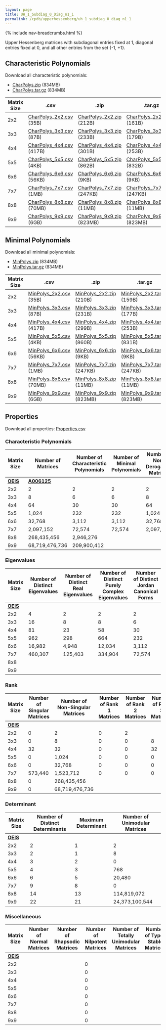 ```yaml
---
layout: page
title: UH_1_Subdiag_0_Diag_n1_1
permalink: /cpdb/upperhessenberg/uh_1_subdiag_0_diag_n1_1
---
```


{% include nav-breadcrumbs.html %}

Upper Hessenberg matrices with subdiagonal entries fixed at 1, diagonal entries fixed at 0, and all other entries from the set {-1, +1}.

## Characteristic Polynomials

Download all characteristic polynomials:
- <a href="http://cpdb.bohemianmatrices.com/UpperHessenberg/UH_1_Subdiag_0_Diag_n1_1/Data/CharPolys.zip">CharPolys.zip</a> (834MB)
- <a href="http://cpdb.bohemianmatrices.com/UpperHessenberg/UH_1_Subdiag_0_Diag_n1_1/Data/CharPolys.tar.gz">CharPolys.tar.gz</a> (834MB)

| Matrix Size | .csv | .zip | .tar.gz |
| --- | --- | --- | --- |
| 2x2 | <a href="http://cpdb.bohemianmatrices.com/UpperHessenberg/UH_1_Subdiag_0_Diag_n1_1/Data/CharPolys_2x2.csv">CharPolys_2x2.csv</a> (35B)| <a href="http://cpdb.bohemianmatrices.com/UpperHessenberg/UH_1_Subdiag_0_Diag_n1_1/Data/CharPolys_2x2.zip">CharPolys_2x2.zip</a> (212B)| <a href="http://cpdb.bohemianmatrices.com/UpperHessenberg/UH_1_Subdiag_0_Diag_n1_1/Data/CharPolys_2x2.tar.gz">CharPolys_2x2.tar.gz</a> (161B) |
| 3x3 | <a href="http://cpdb.bohemianmatrices.com/UpperHessenberg/UH_1_Subdiag_0_Diag_n1_1/Data/CharPolys_3x3.csv">CharPolys_3x3.csv</a> (87B)| <a href="http://cpdb.bohemianmatrices.com/UpperHessenberg/UH_1_Subdiag_0_Diag_n1_1/Data/CharPolys_3x3.zip">CharPolys_3x3.zip</a> (233B)| <a href="http://cpdb.bohemianmatrices.com/UpperHessenberg/UH_1_Subdiag_0_Diag_n1_1/Data/CharPolys_3x3.tar.gz">CharPolys_3x3.tar.gz</a> (179B) |
| 4x4 | <a href="http://cpdb.bohemianmatrices.com/UpperHessenberg/UH_1_Subdiag_0_Diag_n1_1/Data/CharPolys_4x4.csv">CharPolys_4x4.csv</a> (417B)| <a href="http://cpdb.bohemianmatrices.com/UpperHessenberg/UH_1_Subdiag_0_Diag_n1_1/Data/CharPolys_4x4.zip">CharPolys_4x4.zip</a> (301B)| <a href="http://cpdb.bohemianmatrices.com/UpperHessenberg/UH_1_Subdiag_0_Diag_n1_1/Data/CharPolys_4x4.tar.gz">CharPolys_4x4.tar.gz</a> (253B) |
| 5x5 | <a href="http://cpdb.bohemianmatrices.com/UpperHessenberg/UH_1_Subdiag_0_Diag_n1_1/Data/CharPolys_5x5.csv">CharPolys_5x5.csv</a> (4KB)| <a href="http://cpdb.bohemianmatrices.com/UpperHessenberg/UH_1_Subdiag_0_Diag_n1_1/Data/CharPolys_5x5.zip">CharPolys_5x5.zip</a> (862B)| <a href="http://cpdb.bohemianmatrices.com/UpperHessenberg/UH_1_Subdiag_0_Diag_n1_1/Data/CharPolys_5x5.tar.gz">CharPolys_5x5.tar.gz</a> (832B) |
| 6x6 | <a href="http://cpdb.bohemianmatrices.com/UpperHessenberg/UH_1_Subdiag_0_Diag_n1_1/Data/CharPolys_6x6.csv">CharPolys_6x6.csv</a> (56KB)| <a href="http://cpdb.bohemianmatrices.com/UpperHessenberg/UH_1_Subdiag_0_Diag_n1_1/Data/CharPolys_6x6.zip">CharPolys_6x6.zip</a> (9KB)| <a href="http://cpdb.bohemianmatrices.com/UpperHessenberg/UH_1_Subdiag_0_Diag_n1_1/Data/CharPolys_6x6.tar.gz">CharPolys_6x6.tar.gz</a> (9KB) |
| 7x7 | <a href="http://cpdb.bohemianmatrices.com/UpperHessenberg/UH_1_Subdiag_0_Diag_n1_1/Data/CharPolys_7x7.csv">CharPolys_7x7.csv</a> (1MB)| <a href="http://cpdb.bohemianmatrices.com/UpperHessenberg/UH_1_Subdiag_0_Diag_n1_1/Data/CharPolys_7x7.zip">CharPolys_7x7.zip</a> (247KB)| <a href="http://cpdb.bohemianmatrices.com/UpperHessenberg/UH_1_Subdiag_0_Diag_n1_1/Data/CharPolys_7x7.tar.gz">CharPolys_7x7.tar.gz</a> (247KB) |
| 8x8 | <a href="http://cpdb.bohemianmatrices.com/UpperHessenberg/UH_1_Subdiag_0_Diag_n1_1/Data/CharPolys_8x8.csv">CharPolys_8x8.csv</a> (70MB)| <a href="http://cpdb.bohemianmatrices.com/UpperHessenberg/UH_1_Subdiag_0_Diag_n1_1/Data/CharPolys_8x8.zip">CharPolys_8x8.zip</a> (11MB)| <a href="http://cpdb.bohemianmatrices.com/UpperHessenberg/UH_1_Subdiag_0_Diag_n1_1/Data/CharPolys_8x8.tar.gz">CharPolys_8x8.tar.gz</a> (11MB) |
| 9x9 | <a href="http://cpdb.bohemianmatrices.com/UpperHessenberg/UH_1_Subdiag_0_Diag_n1_1/Data/CharPolys_9x9.csv">CharPolys_9x9.csv</a> (6GB)| <a href="http://cpdb.bohemianmatrices.com/UpperHessenberg/UH_1_Subdiag_0_Diag_n1_1/Data/CharPolys_9x9.zip">CharPolys_9x9.zip</a> (823MB)| <a href="http://cpdb.bohemianmatrices.com/UpperHessenberg/UH_1_Subdiag_0_Diag_n1_1/Data/CharPolys_9x9.tar.gz">CharPolys_9x9.tar.gz</a> (823MB) |

## Minimal Polynomials

Download all minimal polynomials:
- <a href="http://cpdb.bohemianmatrices.com/UpperHessenberg/UH_1_Subdiag_0_Diag_n1_1/Data/MinPolys.zip">MinPolys.zip</a> (834MB)
- <a href="http://cpdb.bohemianmatrices.com/UpperHessenberg/UH_1_Subdiag_0_Diag_n1_1/Data/MinPolys.tar.gz">MinPolys.tar.gz</a> (834MB)

| Matrix Size | .csv | .zip | .tar.gz |
| --- | --- | --- | --- |
| 2x2 | <a href="http://cpdb.bohemianmatrices.com/UpperHessenberg/UH_1_Subdiag_0_Diag_n1_1/Data/MinPolys_2x2.csv">MinPolys_2x2.csv</a> (35B)| <a href="http://cpdb.bohemianmatrices.com/UpperHessenberg/UH_1_Subdiag_0_Diag_n1_1/Data/MinPolys_2x2.zip">MinPolys_2x2.zip</a> (210B)| <a href="http://cpdb.bohemianmatrices.com/UpperHessenberg/UH_1_Subdiag_0_Diag_n1_1/Data/MinPolys_2x2.tar.gz">MinPolys_2x2.tar.gz</a> (159B) |
| 3x3 | <a href="http://cpdb.bohemianmatrices.com/UpperHessenberg/UH_1_Subdiag_0_Diag_n1_1/Data/MinPolys_3x3.csv">MinPolys_3x3.csv</a> (87B)| <a href="http://cpdb.bohemianmatrices.com/UpperHessenberg/UH_1_Subdiag_0_Diag_n1_1/Data/MinPolys_3x3.zip">MinPolys_3x3.zip</a> (231B)| <a href="http://cpdb.bohemianmatrices.com/UpperHessenberg/UH_1_Subdiag_0_Diag_n1_1/Data/MinPolys_3x3.tar.gz">MinPolys_3x3.tar.gz</a> (177B) |
| 4x4 | <a href="http://cpdb.bohemianmatrices.com/UpperHessenberg/UH_1_Subdiag_0_Diag_n1_1/Data/MinPolys_4x4.csv">MinPolys_4x4.csv</a> (417B)| <a href="http://cpdb.bohemianmatrices.com/UpperHessenberg/UH_1_Subdiag_0_Diag_n1_1/Data/MinPolys_4x4.zip">MinPolys_4x4.zip</a> (299B)| <a href="http://cpdb.bohemianmatrices.com/UpperHessenberg/UH_1_Subdiag_0_Diag_n1_1/Data/MinPolys_4x4.tar.gz">MinPolys_4x4.tar.gz</a> (253B) |
| 5x5 | <a href="http://cpdb.bohemianmatrices.com/UpperHessenberg/UH_1_Subdiag_0_Diag_n1_1/Data/MinPolys_5x5.csv">MinPolys_5x5.csv</a> (4KB)| <a href="http://cpdb.bohemianmatrices.com/UpperHessenberg/UH_1_Subdiag_0_Diag_n1_1/Data/MinPolys_5x5.zip">MinPolys_5x5.zip</a> (860B)| <a href="http://cpdb.bohemianmatrices.com/UpperHessenberg/UH_1_Subdiag_0_Diag_n1_1/Data/MinPolys_5x5.tar.gz">MinPolys_5x5.tar.gz</a> (831B) |
| 6x6 | <a href="http://cpdb.bohemianmatrices.com/UpperHessenberg/UH_1_Subdiag_0_Diag_n1_1/Data/MinPolys_6x6.csv">MinPolys_6x6.csv</a> (56KB)| <a href="http://cpdb.bohemianmatrices.com/UpperHessenberg/UH_1_Subdiag_0_Diag_n1_1/Data/MinPolys_6x6.zip">MinPolys_6x6.zip</a> (9KB)| <a href="http://cpdb.bohemianmatrices.com/UpperHessenberg/UH_1_Subdiag_0_Diag_n1_1/Data/MinPolys_6x6.tar.gz">MinPolys_6x6.tar.gz</a> (9KB) |
| 7x7 | <a href="http://cpdb.bohemianmatrices.com/UpperHessenberg/UH_1_Subdiag_0_Diag_n1_1/Data/MinPolys_7x7.csv">MinPolys_7x7.csv</a> (1MB)| <a href="http://cpdb.bohemianmatrices.com/UpperHessenberg/UH_1_Subdiag_0_Diag_n1_1/Data/MinPolys_7x7.zip">MinPolys_7x7.zip</a> (247KB)| <a href="http://cpdb.bohemianmatrices.com/UpperHessenberg/UH_1_Subdiag_0_Diag_n1_1/Data/MinPolys_7x7.tar.gz">MinPolys_7x7.tar.gz</a> (247KB) |
| 8x8 | <a href="http://cpdb.bohemianmatrices.com/UpperHessenberg/UH_1_Subdiag_0_Diag_n1_1/Data/MinPolys_8x8.csv">MinPolys_8x8.csv</a> (70MB)| <a href="http://cpdb.bohemianmatrices.com/UpperHessenberg/UH_1_Subdiag_0_Diag_n1_1/Data/MinPolys_8x8.zip">MinPolys_8x8.zip</a> (11MB)| <a href="http://cpdb.bohemianmatrices.com/UpperHessenberg/UH_1_Subdiag_0_Diag_n1_1/Data/MinPolys_8x8.tar.gz">MinPolys_8x8.tar.gz</a> (11MB) |
| 9x9 | <a href="http://cpdb.bohemianmatrices.com/UpperHessenberg/UH_1_Subdiag_0_Diag_n1_1/Data/MinPolys_9x9.csv">MinPolys_9x9.csv</a> (6GB)| <a href="http://cpdb.bohemianmatrices.com/UpperHessenberg/UH_1_Subdiag_0_Diag_n1_1/Data/MinPolys_9x9.zip">MinPolys_9x9.zip</a> (823MB)| <a href="http://cpdb.bohemianmatrices.com/UpperHessenberg/UH_1_Subdiag_0_Diag_n1_1/Data/MinPolys_9x9.tar.gz">MinPolys_9x9.tar.gz</a> (823MB) |



## Properties

Download all properties: <a href="http://cpdb.bohemianmatrices.com/UpperHessenberg/UH_1_Subdiag_0_Diag_n1_1/Properties.csv">Properties.csv</a>

### Characteristic Polynomials

| Matrix Size | Number of Matrices | Number of Characteristic Polynomials | Number of Minimal Polynomials | Number of Non-Derogatory Matrices | Maximum Characteristic Height |
| --- | --- | --- | --- | --- | --- |
| [__OEIS__](https://oeis.org/) | [__A006125__](https://oeis.org/A006125) | | | | |
| 2x2 | 2 | 2 | 2 | 2 | 1 |
| 3x3 | 8 | 6 | 6 | 8 | 2 |
| 4x4 | 64 | 30 | 30 | 64 | 3 |
| 5x5 | 1,024 | 232 | 232 | 1,024 | 5 |
| 6x6 | 32,768 | 3,112 | 3,112 | 32,768 | 9 |
| 7x7 | 2,097,152 | 72,574 | 72,574 | 2,097,152 | 15 |
| 8x8 | 268,435,456 | 2,946,276 | | | 31 |
| 9x9 | 68,719,476,736 | 209,900,412 | | | 57 |

### Eigenvalues

| Matrix Size | Number of Distinct Eigenvalues | Number of Distinct Real Eigenvalues | Number of Distinct Purely Complex Eigenvalues | Number of Distinct Jordan Canonical Forms |
| --- | --- | --- | --- | --- |
| [__OEIS__](https://oeis.org/) | | | | |
| 2x2 | 4 | 2 | 2 | 2 |
| 3x3 | 16 | 8 | 8 | 6 |
| 4x4 | 81 | 23 | 58 | 30 |
| 5x5 | 962 | 298 | 664 | 232 |
| 6x6 | 16,982 | 4,948 | 12,034 | 3,112 |
| 7x7 | 460,307 | 125,403 | 334,904 | 72,574 |
| 8x8 | | | | |
| 9x9 | | | | |

### Rank

| Matrix Size | Number of Singular Matrices | Number of Non-Singular Matrices | Number of Rank 1 Matrices | Number of Rank 2 Matrices | Number of Rank 3 Matrices | Number of Rank 4 Matrices | Number of Rank 5 Matrices | Number of Rank 6 Matrices | Number of Rank 7 Matrices | Number of Rank 8 Matrices | Number of Rank 9 Matrices |
| --- | --- | --- | --- | --- | --- | --- | --- | --- | --- | --- | --- |
| [__OEIS__](https://oeis.org/) | | | | | | | | | | | |
| 2x2 | 0 | 2 | 0 | 2 | | | | | | | |
| 3x3 | 0 | 8 | 0 | 0 | 8 | | | | | | |
| 4x4 | 32 | 32 | 0 | 0 | 32 | 32 | | | | | |
| 5x5 | 0 | 1,024 | 0 | 0 | 0 | 0 | 1,024 | | | | |
| 6x6 | 0 | 32,768 | 0 | 0 | 0 | 0 | 0 | 32,768 | | | |
| 7x7 | 573,440 | 1,523,712 | 0 | 0 | 0 | 0 | 0 | 573,440 | 1,523,712 | | |
| 8x8 | 0 | 268,435,456 | | | | | | | | | |
| 9x9 | 0 | 68,719,476,736 | | | | | | | | | |

### Determinant

| Matrix Size | Number of Distinct Determinants | Maximum Determinant | Number of Unimodular Matrices |
| --- | --- | --- | --- |
| [__OEIS__](https://oeis.org/) | | | |
| 2x2 | 2 | 1 | 2 |
| 3x3 | 2 | 1 | 8 |
| 4x4 | 3 | 2 | 0 |
| 5x5 | 4 | 3 | 768 |
| 6x6 | 6 | 5 | 20,480 |
| 7x7 | 9 | 8 | 0 |
| 8x8 | 14 | 13 | 114,819,072 |
| 9x9 | 22 | 21 | 24,373,100,544 |

### Miscellaneous

| Matrix Size | Number of Normal Matrices | Number of Rhapsodic Matrices | Number of Nilpotent Matrices | Number of Totally Unimodular Matrices | Number of Type I Stable Matrices | Number of Type II Stable Matrices |
| --- | --- | --- | --- | --- | --- | --- |
| [__OEIS__](https://oeis.org/) | | | | | | |
| 2x2 | | | 0 | | | |
| 3x3 | | | 0 | | | |
| 4x4 | | | 0 | | | |
| 5x5 | | | 0 | | | |
| 6x6 | | | 0 | | | |
| 7x7 | | | 0 | | | |
| 8x8 | | | 0 | | | |
| 9x9 | | | 0 | | | |

